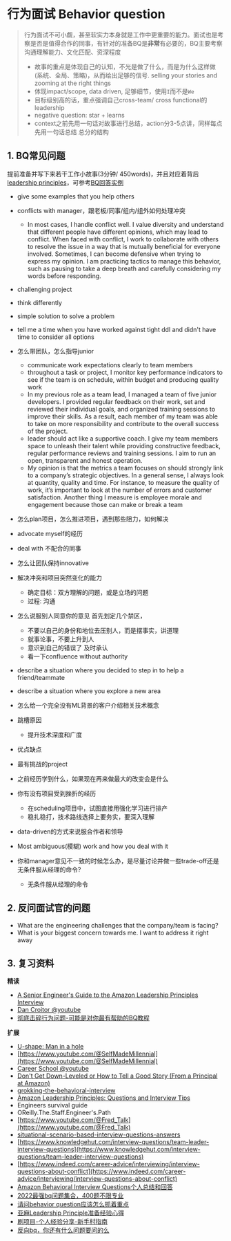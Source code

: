 # 行为面试 Behavior question

> 行为面试不可小觑，甚至软实力本身就是工作中更重要的能力。面试也是考察是否是值得合作的同事，有针对的准备BQ是**非常**有必要的，BQ主要考察沟通理解能力、文化匹配、资深程度
>- 故事的重点是体现自己的认知，不光是做了什么，而是为什么这样做 (系统、全局、策略)，从而给出足够的信号. selling your stories and zooming at the right things
>- 体现impact/scope, data driven, 足够细节，使用`I`而不是`We`
>- 目标级别高的话，重点强调自己cross-team/ cross functional的leadership
>- negative question: star + learns
>- context之前先用一句话对故事进行总结，action分3-5点讲，同样每点先用一句话总结 总分的结构


## 1. BQ常见问题

提前准备并写下来若干工作小故事(3分钟/ 450words)，并且对应着背后[leadership principles](./01_leadership_principles.md)，可参考[BQ回答实例](./02_examples.md)

- give some examples that you help others
- conflicts with manager，跟老板/同事/组内/组外如何处理冲突
  - In most cases, I handle conflict well. I value diversity and understand that different people have different opinions, which may lead to conflict. When faced with conflict, I work to collaborate with others to resolve the issue in a way that is mutually beneficial for everyone involved. Sometimes, I can become defensive when trying to express my opinion. I am practicing tactics to manage this behavior, such as pausing to take a deep breath and carefully considering my words before responding.
- challenging project
- think differently
- simple solution to solve a problem
- tell me a time when you have worked against tight ddl and didn't have time to consider all options

- 怎么带团队，怎么指导junior
  - communicate work expectations clearly to team members
  - throughout a task or project, I monitor key performance indicators to see if the team is on schedule, within budget and producing quality work
  - In my previous role as a team lead, I managed a team of five junior developers. I provided regular feedback on their work, set and reviewed their individual goals, and organized training sessions to improve their skills. As a result, each member of my team was able to take on more responsibility and contribute to the overall success of the project.
  - leader should act like a supportive coach. I give my team members space to unleash their talent while providing constructive feedback, regular performance reviews and training sessions. I aim to run an open, transparent and honest operation.
  - My opinion is that the metrics a team focuses on should strongly link to a company’s strategic objectives. In a general sense, I always look at quantity, quality and time. For instance, to measure the quality of work, it’s important to look at the number of errors and customer satisfaction. Another thing I measure is employee morale and engagement because those can make or break a team
- 怎么plan项目，怎么推进项目，遇到那些阻力，如何解决
- advocate myself的经历
- deal with 不配合的同事
- 怎么让团队保持innovative
- 解决冲突和项目突然变化的能力
  - 确定目标：双方理解的问题，或是立场的问题
  - 过程: 沟通
- 怎么说服别人同意你的意见
    首先划定几个禁区，
    - 不要以自己的身份和地位去压别人，而是摆事实，讲道理
    - 就事论事，不要上升到人
    - 意识到自己的错误了 及时承认
    - 看一下confluence without authority
- describe a situation where you decided to step in to help a friend/teammate
- describe a situation where you explore a new area
- 怎么给一个完全没有ML背景的客户介绍相关技术概念

- 跳槽原因
  - 提升技术深度和广度
- 优点缺点
- 最有挑战的project
- 之前经历学到什么，如果现在再来做最大的改变会是什么
- 你有没有项目受到挫折的经历
  - 在scheduling项目中，试图直接用强化学习进行排产
  - 稳扎稳打，技术路线选择上要务实，要深入理解
- data-driven的方式来说服合作者和领导
- Most ambiguous(模糊) work and how you deal with it
- 你和manager意见不一致的时候怎么办，是尽量讨论并做一些trade-off还是无条件服从经理的命令?
  - 无条件服从经理的命令


## 2. 反问面试官的问题
- What are the engineering challenges that the company/team is facing?
- What is your biggest concern towards me. I want to address it right away


## 3. 复习资料
**精读**
- [A Senior Engineer's Guide to the Amazon Leadership Principles Interview](https://interviewing.io/guides/amazon-leadership-principles)
- [Dan Croitor @youtube](https://www.youtube.com/c/DanCroitor/videos)
- [彻底击碎行为问题-可能是对你最有帮助的BQ教程](https://www.1point3acres.com/bbs/thread-895663-1-1.html)

**扩展**
- [U-shape: Man in a hole](https://youtu.be/hU6BVxtGd5g)
- [https://www.youtube.com/@SelfMadeMillennial](https://www.youtube.com/@SelfMadeMillennial)
- [Career School @youtube](https://www.youtube.com/@CareerSchool)
- [Don't Get Down-Leveled or How to Tell a Good Story (From a Principal at Amazon)](https://www.youtube.com/watch?v=hU6BVxtGd5g)
- [grokking-the-behavioral-interview](https://www.educative.io/courses/grokking-the-behavioral-interview)
- [Amazon Leadership Principles: Questions and Interview Tips](https://www.levels.fyi/blog/amazon-leadership-principles.html)
- Engineers survival guide
- OReilly.The.Staff.Engineer's.Path
- [https://www.youtube.com/@Fred_Talk](https://www.youtube.com/@Fred_Talk)
- [situational-scenario-based-interview-questions-answers](https://www.interviewkickstart.com/career-advice/situational-scenario-based-interview-questions-answers)
- [https://www.knowledgehut.com/interview-questions/team-leader-interview-questions](https://www.knowledgehut.com/interview-questions/team-leader-interview-questions)
- [https://www.indeed.com/career-advice/interviewing/interview-questions-about-conflict](https://www.indeed.com/career-advice/interviewing/interview-questions-about-conflict)
- [Amazon Behavioral Interview Questions个人总结和回答](https://www.1point3acres.com/bbs/thread-837688-1-1.html)
- [2022最强bq问题集合，400题不限专业](https://www.1point3acres.com/bbs/thread-891102-1-1.html)
- [请问behavior question应该怎么抓着重点](https://www.1point3acres.com/bbs/thread-1024731-1-1.html)
- [亚麻Leadership Principle准备经验心得](https://www.1point3acres.com/bbs/thread-839216-1-1.html)
- [刷项目-个人经验分享-新手村指南](https://www.1point3acres.com/bbs/thread-1019713-1-1.html)
- [反向bq，你还有什么问题要问的么](https://www.1point3acres.com/bbs/thread-909412-1-1.html)
